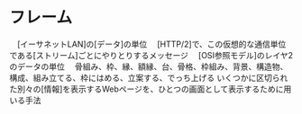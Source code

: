 # フレーム
　[イーサネットLAN]の[データ]の単位
　[HTTP/2]で、この仮想的な通信単位である[ストリーム]ごとにやりとりするメッセージ
　[OSI参照モデル]のレイヤ2のデータの単位
　骨組み、枠、縁、額縁、台、骨格、枠組み、背景、構造物、構成、組み立てる、枠にはめる、立案する、でっち上げる
 いくつかに区切られた別々の[情報]を表示するWebページを、ひとつの画面として表示するために用いる手法
